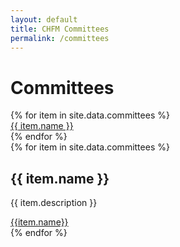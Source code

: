 ```yaml
---
layout: default
title: CHFM Committees
permalink: /committees
---
```


<div class="row">
  <div class="col-md-4" style="">
    <h1 class="mb-2">Committees</h1>
    {% for item in site.data.committees %}
      <div class="pl-0 pr-3 py-1"><a href="#{{ item.name | slugify }}">{{ item.name }}</a></div>
    {% endfor %}
  </div>
  <div class="col-md-8">
    {% for item in site.data.committees %}
      <div class="scrollFix" id="{{ item.name | slugify }}"></div>
      <div class="card mb-2">
        <h2 class="card-header mt-0 mb-0">{{ item.name }}</h2>
        <div class="card-body">
          <p class="card-text">{{ item.description }}</p>
          <a href="mailto:{% if item.email %}{{ item.email }}{% else %}{{ item.name | downcase | remove: ' '}}{% endif %}@chapelhillfriends.org">{{item.name}}</a>
        </div>
      </div>
    {% endfor %}
  </div>
</div>